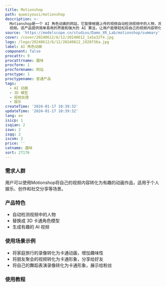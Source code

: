 ```yaml
---
title: Motionshop
path: quweiyouxi/motionshop
description: >-
  Motionshop是一个 AI 角色动画的网站，它能够根据上传的视频自动检测视频中的人物，并替换成 3D 卡通角色模型，生成有趣的 AI
  视频。该产品提供简单易用的界面和强大的 AI 算法，让用户能够轻松将自己的视频内容转化为生动有趣的动画作品。
source: 'https://modelscope.cn/studios/Damo_XR_Lab/motionshop/summary'
cover: /cover/20240612/6/12/20240612_1a5a32f4.jpg
logo: /logo/20240612/6/12/20240612_1928f36a.jpg
label: AI 角色动画
component: false
procattr: 9
procattrname: 趣味
procform: 1
procformname: 网站
proctype: 1
proctypename: 普通产品
tags:
  - AI 动画
  - 3D 模型
  - 视频处理
  - 娱乐
createTime: '2024-01-17 10:39:32'
updateTime: '2024-01-17 10:39:32'
lang: en
isicp: 1
isqian: 2
iswx: 2
isqq: 2
iscom: 2
price: ''
catname: 趣味
sort: 27176
---
```




### 需求人群
用户可以使用Motionshop将自己的视频内容转化为有趣的动画作品，适用于个人娱乐、创作和社交分享等场景。

### 产品特色
- 自动检测视频中的人物
- 替换成 3D 卡通角色模型
- 生成有趣的 AI 视频

### 使用场景示例
- 将家庭旅行的录像转化为卡通动画，增加趣味性
- 将朋友聚会的视频转化为卡通形象，分享给好友
- 将自己的舞蹈表演录像转化为卡通形象，展示给粉丝

### 使用教程


  
